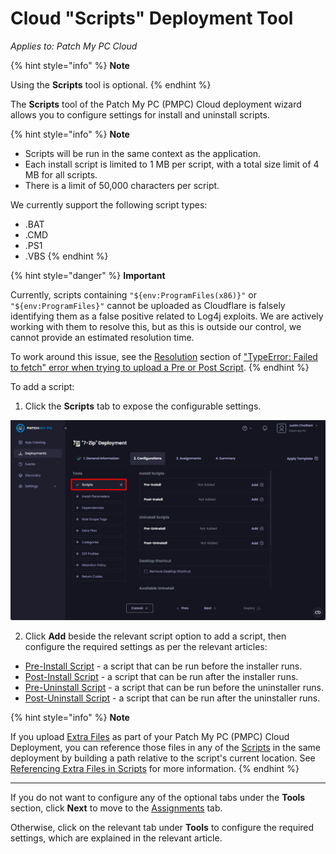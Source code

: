 # Cloud "Scripts" Deployment Tool

_Applies to: Patch My PC Cloud_

{% hint style="info" %}
**Note**

Using the **Scripts** tool is optional.
{% endhint %}

The **Scripts** tool of the Patch My PC (PMPC) Cloud deployment wizard allows you to configure settings for install and uninstall scripts.

{% hint style="info" %}
**Note**

* Scripts will be run in the same context as the application.
* Each install script is limited to 1 MB per script, with a total size limit of 4 MB for all scripts.
* There is a limit of 50,000 characters per script.

We currently support the following script types:

* .BAT
* .CMD
* .PS1
* .VBS
{% endhint %}

{% hint style="danger" %}
**Important**

Currently, scripts containing `"${env:ProgramFiles(x86)}"` or `"${env:ProgramFiles}"` cannot be uploaded as Cloudflare is falsely identifying them as a false positive related to Log4j exploits. We are actively working with them to resolve this, but as this is outside our control, we cannot provide an estimated resolution time.

To work around this issue, see the [Resolution](../../../../cloud-troubleshooting/troubleshooting-cloud-deployments/typeerror-failed-to-fetch-error-when-trying-to-upload-a-pre-or-post-script-in-cloud.md#resolution) section of ["TypeError: Failed to fetch" error when trying to upload  a Pre or Post Script](../../../../cloud-troubleshooting/troubleshooting-cloud-deployments/typeerror-failed-to-fetch-error-when-trying-to-upload-a-pre-or-post-script-in-cloud.md).
{% endhint %}

To add a script:

1. Click the **Scripts** tab to expose the configurable settings.

![Clicking the &#x22;Scripts&#x22; tab to expose the configurable settings](/_images/image-(2603).png "Clicking the &#x22;Scripts&#x22; tab to expose the configurable settings")

2. Click **Add** beside the relevant script option to add a script, then configure the required settings as per the relevant articles:

* [Pre-Install Script](cloud-pre-install-scripts.md) - a script that can be run before the installer runs.
* [Post-Install Script](cloud-post-install-scripts.md) - a script that can be run after the installer runs.
* [Pre-Uninstall Script](cloud-pre-uninstall-scripts.md) - a script that can be run before the uninstaller runs.
* [Post-Uninstall Script](cloud-post-uninstall-script.md) - a script that can be run after the uninstaller runs.

{% hint style="info" %}
**Note**

If you upload [Extra Files](../extra-files-deployments.md) as part of your Patch My PC (PMPC) Cloud Deployment, you can reference those files in any of the [Scripts](./) in the same deployment by building a path relative to the script's current location. See [Referencing Extra Files in Scripts](../../../cloud-deployments-reference/referencing-extra-files-in-scripts.md) for more information.
{% endhint %}

***

If you do not want to configure any of the optional tabs under the **Tools** section, click **Next** to move to the [Assignments](../../cloud-assignments-deployment-tab.md) tab.

Otherwise, click on the relevant tab under **Tools** to configure the required settings, which are explained in the relevant article.

